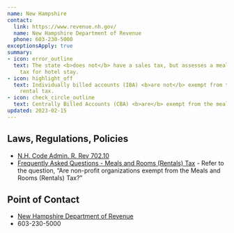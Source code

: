```yaml
---
name: New Hampshire
contact:
  link: https://www.revenue.nh.gov/
  name: New Hampshire Department of Revenue
  phone: 603-230-5000
exceptionsApply: true
summary:
- icon: error_outline
  text: The state <b>does not</b> have a sales tax, but assesses a meals and rental
    tax for hotel stay.
- icon: highlight_off
  text: Individually billed accounts (IBA) <b>are not</b> exempt from the meals and
    rental tax.
- icon: check_circle_outline
  text: Centrally Billed Accounts (CBA) <b>are</b> exempt from the meals and rental tax
updated: 2023-02-15
---
```


## Laws, Regulations, Policies
- [N.H. Code Admin. R. Rev 702.10](https://casetext.com/regulation/new-hampshire-administrative-code/title-rev-department-of-revenue-administration/chapter-rev-700-meals-and-rentals-tax/part-rev-702-computation-of-taxable-meals/section-rev-70210-meals-to-state-and-federal-government)
- [Frequently Asked Questions - Meals and Rooms (Rentals) Tax](https://www.revenue.nh.gov/faq/meals-rooms.htm) - Refer to the question, “Are non-profit organizations exempt from the Meals and Rooms (Rentals) Tax?”

## Point of Contact
- [New Hampshire Department of Revenue](https://www.revenue.nh.gov/)
- 603-230-5000